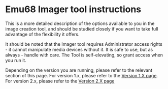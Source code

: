 # Emu68 Imager tool instructions

This is a more detailed description of the options available to you in the image creation tool, and should be studied closely if you want to take full advantage of the flexibility it offers.

It should be noted that the Imager tool requires Administrator access rights - it cannot manipulate media devices without it. It is safe to use, but as always - handle with care. The Tool is self-elevating, so grant access when you run it. 

Depending on the version you are running, please refer to the relevant section of this page. For version 1.x, please refer to the [Version 1.X page](InstructionsEmu68ImagerV1.md).  For version 2.x, please refer to the [Version 2.X page](InstructionsEmu68ImagerV2.md)  
